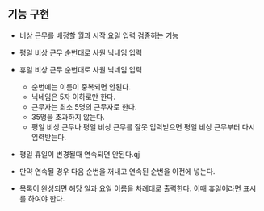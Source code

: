 ## 기능 구현

- 비상 근무를 배정할 월과 시작 요일 입력 검증하는 기능
- 평일 비상 근무 순번대로 사원 닉네임 입력
- 휴일 비상 근무 순번대로 사원 닉네임 입력
    - 순번에는 이름이 중복되면 안된다.
    - 닉네임은 5자 이하로만 한다.
    - 근무자는 최소 5명의 근무자로 한다.
    - 35명을 초과하지 않는다.
    - 평일 비상 근무나 평일 비상 근무를 잘못 입력받으면 평일 비상 근무부터 다시 입력받는다.
  
- 평일 휴일이 변경될때 연속되면 안된다.qj
- 만약 연속될 경우 다음 순번을 꺼내고 연속된  순번을 이전에 넣는다.
- 목록이 완성되면 해당 일과 요일 이름을 차례대로 출력한다. 이때 휴일이라면 표시를 하여야 한다.